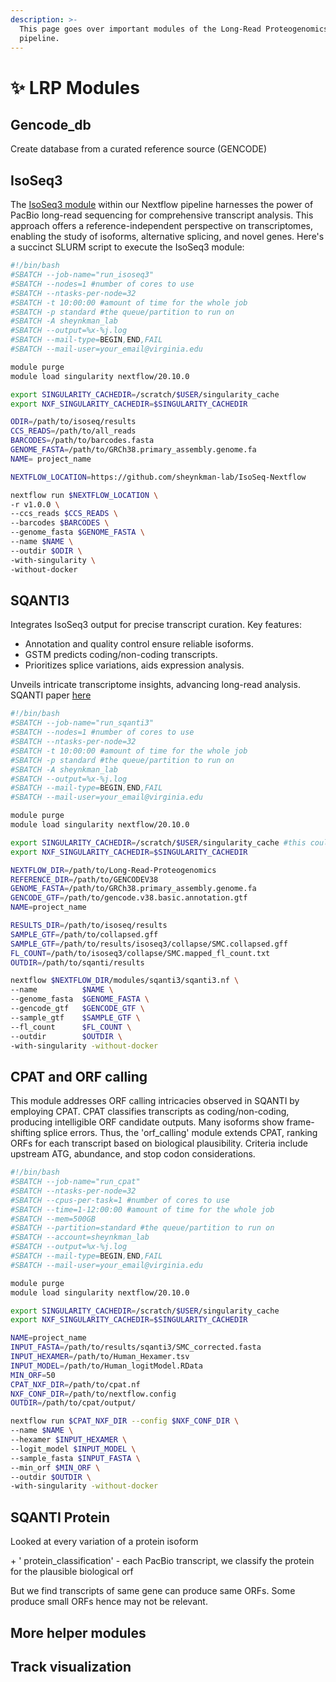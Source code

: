 ```yaml
---
description: >-
  This page goes over important modules of the Long-Read Proteogenomics
  pipeline.
---
```


# ✨ LRP Modules

## Gencode\_db

Create database from a curated reference source (GENCODE)

## IsoSeq3&#x20;

The [IsoSeq3 module](https://github.com/sheynkman-lab/Long-Read-Proteogenomics/tree/main/modules/isoseq3) within our Nextflow pipeline harnesses the power of PacBio long-read sequencing for comprehensive transcript analysis. This approach offers a reference-independent perspective on transcriptomes, enabling the study of isoforms, alternative splicing, and novel genes. Here's a succinct SLURM script to execute the IsoSeq3 module:

```bash
#!/bin/bash
#SBATCH --job-name="run_isoseq3"
#SBATCH --nodes=1 #number of cores to use
#SBATCH --ntasks-per-node=32
#SBATCH -t 10:00:00 #amount of time for the whole job
#SBATCH -p standard #the queue/partition to run on
#SBATCH -A sheynkman_lab
#SBATCH --output=%x-%j.log
#SBATCH --mail-type=BEGIN,END,FAIL
#SBATCH --mail-user=your_email@virginia.edu

module purge
module load singularity nextflow/20.10.0

export SINGULARITY_CACHEDIR=/scratch/$USER/singularity_cache  
export NXF_SINGULARITY_CACHEDIR=$SINGULARITY_CACHEDIR

ODIR=/path/to/isoseq/results
CCS_READS=/path/to/all_reads
BARCODES=/path/to/barcodes.fasta
GENOME_FASTA=/path/to/GRCh38.primary_assembly.genome.fa
NAME= project_name

NEXTFLOW_LOCATION=https://github.com/sheynkman-lab/IsoSeq-Nextflow

nextflow run $NEXTFLOW_LOCATION \
-r v1.0.0 \
--ccs_reads $CCS_READS \
--barcodes $BARCODES \
--genome_fasta $GENOME_FASTA \
--name $NAME \
--outdir $ODIR \
-with-singularity \
-without-docker 
```

## SQANTI3&#x20;

Integrates IsoSeq3 output for precise transcript curation. Key features:

* Annotation and quality control ensure reliable isoforms.
* GSTM predicts coding/non-coding transcripts.
* Prioritizes splice variations, aids expression analysis.

Unveils intricate transcriptome insights, advancing long-read analysis. SQANTI paper [here](https://www.ncbi.nlm.nih.gov/pmc/articles/PMC5848618/)

```bash
#!/bin/bash
#SBATCH --job-name="run_sqanti3"
#SBATCH --nodes=1 #number of cores to use
#SBATCH --ntasks-per-node=32
#SBATCH -t 10:00:00 #amount of time for the whole job
#SBATCH -p standard #the queue/partition to run on
#SBATCH -A sheynkman_lab
#SBATCH --output=%x-%j.log
#SBATCH --mail-type=BEGIN,END,FAIL
#SBATCH --mail-user=your_email@virginia.edu

module purge
module load singularity nextflow/20.10.0

export SINGULARITY_CACHEDIR=/scratch/$USER/singularity_cache #this could also be in home or project storage 
export NXF_SINGULARITY_CACHEDIR=$SINGULARITY_CACHEDIR

NEXTFLOW_DIR=/path/to/Long-Read-Proteogenomics
REFERENCE_DIR=/path/to/GENCODEV38
GENOME_FASTA=/path/to/GRCh38.primary_assembly.genome.fa
GENCODE_GTF=/path/to/gencode.v38.basic.annotation.gtf
NAME=project_name

RESULTS_DIR=/path/to/isoseq/results
SAMPLE_GTF=/path/to/collapsed.gff
SAMPLE_GTF=/path/to/results/isoseq3/collapse/SMC.collapsed.gff
FL_COUNT=/path/to/isoseq3/collapse/SMC.mapped_fl_count.txt
OUTDIR=/path/to/sqanti/results

nextflow $NEXTFLOW_DIR/modules/sqanti3/sqanti3.nf \
--name          $NAME \
--genome_fasta  $GENOME_FASTA \
--gencode_gtf   $GENCODE_GTF \
--sample_gtf    $SAMPLE_GTF \
--fl_count      $FL_COUNT \
--outdir        $OUTDIR \
-with-singularity -without-docker
```

## CPAT and ORF calling

This module addresses ORF calling intricacies observed in SQANTI by employing CPAT. CPAT classifies transcripts as coding/non-coding, producing intelligible ORF candidate outputs. Many isoforms show frame-shifting splice errors. Thus, the 'orf\_calling' module extends CPAT, ranking ORFs for each transcript based on biological plausibility. Criteria include upstream ATG, abundance, and stop codon considerations.

```bash
#!/bin/bash
#SBATCH --job-name="run_cpat"
#SBATCH --ntasks-per-node=32
#SBATCH --cpus-per-task=1 #number of cores to use
#SBATCH --time=1-12:00:00 #amount of time for the whole job
#SBATCH --mem=500GB
#SBATCH --partition=standard #the queue/partition to run on
#SBATCH --account=sheynkman_lab
#SBATCH --output=%x-%j.log
#SBATCH --mail-type=BEGIN,END,FAIL
#SBATCH --mail-user=your_email@virginia.edu

module purge
module load singularity nextflow/20.10.0

export SINGULARITY_CACHEDIR=/scratch/$USER/singularity_cache 
export NXF_SINGULARITY_CACHEDIR=$SINGULARITY_CACHEDIR

NAME=project_name
INPUT_FASTA=/path/to/results/sqanti3/SMC_corrected.fasta 
INPUT_HEXAMER=/path/to/Human_Hexamer.tsv 
INPUT_MODEL=/path/to/Human_logitModel.RData 
MIN_ORF=50
CPAT_NXF_DIR=/path/to/cpat.nf
NXF_CONF_DIR=/path/to/nextflow.config
OUTDIR=/path/to/cpat/output/

nextflow run $CPAT_NXF_DIR --config $NXF_CONF_DIR \
--name $NAME \
--hexamer $INPUT_HEXAMER \
--logit_model $INPUT_MODEL \
--sample_fasta $INPUT_FASTA \
--min_orf $MIN_ORF \
--outdir $OUTDIR \
-with-singularity -without-docker
```

## SQANTI Protein

Looked at every variation of a protein isoform&#x20;

\+ ' protein\_classification' - each PacBio transcript, we classify the protein for the plausible biological orf

But we find transcripts of same gene can produce same ORFs. Some produce small ORFs hence may not be relevant.&#x20;

## More helper modules

## Track visualization
